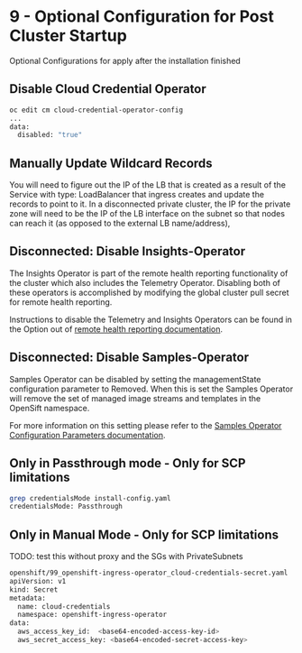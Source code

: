 # 9 - Optional Configuration for Post Cluster Startup

Optional Configurations for apply after the installation finished

## Disable Cloud Credential Operator

```sh
oc edit cm cloud-credential-operator-config
...
data:
  disabled: "true"
```

## Manually Update Wildcard Records

You will need to figure out the IP of the LB that is created as a result of the Service with type: LoadBalancer that ingress creates and update the records to point to it. In a disconnected private cluster, the IP for the private zone will need to be the IP of the LB interface on the subnet so that nodes can reach it (as opposed to the external LB name/address),

## Disconnected: Disable Insights-Operator

The Insights Operator is part of the remote health reporting functionality of the cluster which also includes the Telemetry Operator.  Disabling both of these operators is accomplished by  modifying the global cluster pull secret for remote health reporting.

Instructions to disable the Telemetry and Insights Operators can be found in the Option out of [remote health reporting documentation](https://docs.openshift.com/container-platform/latest/support/remote_health_monitoring/opting-out-of-remote-health-reporting.html).

## Disconnected: Disable Samples-Operator

Samples Operator can be disabled by setting the managementState configuration parameter to Removed.  When this is set the Samples Operator will remove the set of managed image streams and templates in the OpenSift namespace.  

For more information on this setting please refer to the [Samples Operator Configuration Parameters documentation](https://docs.openshift.com/container-platform/latest/openshift_images/configuring-samples-operator.html#samples-operator-configuration_configuring-samples-operator).


## Only in Passthrough mode - Only for SCP limitations

```sh
grep credentialsMode install-config.yaml
credentialsMode: Passthrough
```

## Only in Manual Mode - Only for SCP limitations 

TODO: test this without proxy and the SGs with PrivateSubnets

```sh
openshift/99_openshift-ingress-operator_cloud-credentials-secret.yaml
apiVersion: v1
kind: Secret
metadata:
  name: cloud-credentials
  namespace: openshift-ingress-operator
data:
  aws_access_key_id:  <base64-encoded-access-key-id>
  aws_secret_access_key: <base64-encoded-secret-access-key>
```
